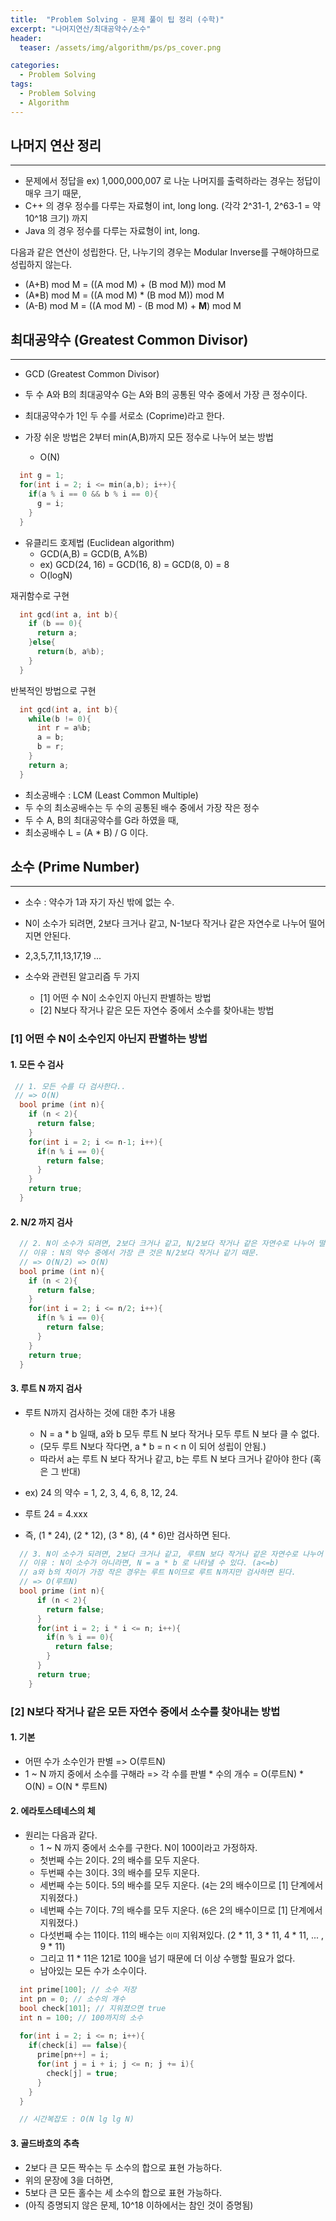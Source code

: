```yaml
---
title:  "Problem Solving - 문제 풀이 팁 정리 (수학)"
excerpt: "나머지연산/최대공약수/소수"
header:
  teaser: /assets/img/algorithm/ps/ps_cover.png

categories:
  - Problem Solving
tags:
  - Problem Solving
  - Algorithm
---
```


## 나머지 연산 정리
---
- 문제에서 정답을 ex) 1,000,000,007 로 나눈 나머지를 출력하라는 경우는 정답이 매우 크기 때문,
- C++ 의 경우 정수를 다루는 자료형이 int, long long. (각각 2^31-1, 2^63-1 = 약 10^18 크기) 까지
- Java 의 경우 정수를 다루는 자료형이 int, long.

다음과 같은 연산이 성립한다. 단, 나누기의 경우는 Modular Inverse를 구해야하므로 성립하지 않는다.

- (A+B) mod M = ((A mod M) + (B mod M)) mod M
- (A*B) mod M = ((A mod M) * (B mod M)) mod M
- (A-B) mod M = ((A mod M) - (B mod M) + __M__) mod M

## 최대공약수 (Greatest Common Divisor)
---
- GCD (Greatest Common Divisor)
- 두 수 A와 B의 최대공약수 G는 A와 B의 공통된 약수 중에서 가장 큰 정수이다.
- 최대공약수가 1인 두 수를 서로소 (Coprime)라고 한다.

- 가장 쉬운 방법은 2부터 min(A,B)까지 모든 정수로 나누어 보는 방법
  - O(N)

```cpp
  int g = 1;
  for(int i = 2; i <= min(a,b); i++){
    if(a % i == 0 && b % i == 0){
      g = i;
    }
  }
```

- 유클리드 호제법 (Euclidean algorithm)
  - GCD(A,B) = GCD(B, A%B)
  - ex) GCD(24, 16) = GCD(16, 8) = GCD(8, 0) = 8
  - O(logN)

재귀함수로 구현
```cpp
  int gcd(int a, int b){
    if (b == 0){
      return a;
    }else{
      return(b, a%b);
    }
  }
```

반복적인 방법으로 구현
```cpp
  int gcd(int a, int b){
    while(b != 0){
      int r = a%b;
      a = b;
      b = r;
    }
    return a;
  }
```

- 최소공배수 : LCM (Least Common Multiple)
- 두 수의 최소공배수는 두 수의 공통된 배수 중에서 가장 작은 정수
- 두 수 A, B의 최대공약수를 G라 하였을 때,
- 최소공배수 L = (A * B) / G 이다.

## 소수 (Prime Number)
---
- 소수 : 약수가 1과 자기 자신 밖에 없는 수.
- N이 소수가 되려면, 2보다 크거나 같고, N-1보다 작거나 같은 자연수로 나누어 떨어지면 안된다.
- 2,3,5,7,11,13,17,19 ...

- 소수와 관련된 알고리즘 두 가지
  - [1] 어떤 수 N이 소수인지 아닌지 판별하는 방법
  - [2] N보다 작거나 같은 모든 자연수 중에서 소수를 찾아내는 방법

### [1] 어떤 수 N이 소수인지 아닌지 판별하는 방법

#### 1. 모든 수 검사
```cpp
 // 1. 모든 수를 다 검사한다.. 
 // => O(N)
  bool prime (int n){
    if (n < 2){
      return false;
    }
    for(int i = 2; i <= n-1; i++){
      if(n % i == 0){
        return false;
      }
    }
    return true;
  }
```

#### 2. N/2 까지 검사
```cpp
  // 2. N이 소수가 되려면, 2보다 크거나 같고, N/2보다 작거나 같은 자연수로 나누어 떨어지면 안된다.
  // 이유 : N의 약수 중에서 가장 큰 것은 N/2보다 작거나 같기 때문.
  // => O(N/2) => O(N)
  bool prime (int n){
    if (n < 2){
      return false;
    }
    for(int i = 2; i <= n/2; i++){
      if(n % i == 0){
        return false;
      }
    }
    return true;
  }
```

#### 3. 루트 N 까지 검사
- 루트 N까지 검사하는 것에 대한 추가 내용
  - N = a * b 일때, a와 b 모두 루트 N 보다 작거나 모두 루트 N 보다 클 수 없다. 
  - (모두 루트 N보다 작다면, a * b = n < n 이 되어 성립이 안됨.)
  - 따라서 a는 루트 N 보다 작거나 같고, b는 루트 N 보다 크거나 같아야 한다 (혹은 그 반대)

- ex) 24 의 약수 =  1, 2, 3, 4, 6, 8, 12, 24. 
- 루트 24 = 4.xxx
- 즉, (1 * 24), (2 * 12), (3 * 8), (4 * 6)만 검사하면 된다. 

```cpp
  // 3. N이 소수가 되려면, 2보다 크거나 같고, 루트N 보다 작거나 같은 자연수로 나누어 떨어지면 안된다.
  // 이유 : N이 소수가 아니라면, N = a * b 로 나타낼 수 있다. (a<=b)
  // a와 b의 차이가 가장 작은 경우는 루트 N이므로 루트 N까지만 검사하면 된다.
  // => O(루트N)
  bool prime (int n){
      if (n < 2){
        return false;
      }
      for(int i = 2; i * i <= n; i++){
        if(n % i == 0){
          return false;
        }
      }
      return true;
    }
```

### [2] N보다 작거나 같은 모든 자연수 중에서 소수를 찾아내는 방법

#### 1. 기본
- 어떤 수가 소수인가 판별 => O(루트N)
- 1 ~ N 까지 중에서 소수를 구해라 => 각 수를 판별 * 수의 개수 = O(루트N) * O(N) = O(N * 루트N)

#### 2. 에라토스테네스의 체
- 원리는 다음과 같다.
  - 1 ~ N 까지 중에서 소수를 구한다. N이 100이라고 가정하자.
  - 첫번째 수는 2이다. 2의 배수를 모두 지운다.
  - 두번째 수는 3이다. 3의 배수를 모두 지운다.
  - 세번째 수는 5이다. 5의 배수를 모두 지운다. (`4`는 2의 배수이므로 [1] 단계에서 지워졌다.)
  - 네번째 수는 7이다. 7의 배수를 모두 지운다. (`6`은 2의 배수이므로 [1] 단계에서 지워졌다.)
  - 다섯번째 수는 11이다. 11의 배수는 `이미` 지워져있다. (2 * 11, 3 * 11, 4 * 11, ... , 9 * 11)
  - 그리고 11 * 11은 121로 100을 넘기 때문에 더 이상 수행할 필요가 없다.
  - 남아있는 모든 수가 소수이다.

```cpp
  int prime[100]; // 소수 저장
  int pn = 0; // 소수의 개수
  bool check[101]; // 지워졌으면 true
  int n = 100; // 100까지의 소수
  
  for(int i = 2; i <= n; i++){
    if(check[i] == false){
      prime[pn++] = i;
      for(int j = i + i; j <= n; j += i){
        check[j] = true;
      }
    }
  }

  // 시간복잡도 : O(N lg lg N)
```

#### 3. 골드바흐의 추측
- 2보다 큰 모든 짝수는 두 소수의 합으로 표현 가능하다.
- 위의 문장에 3을 더하면,
- 5보다 큰 모든 홀수는 세 소수의 합으로 표현 가능하다. 
- (아직 증명되지 않은 문제, 10^18 이하에서는 참인 것이 증명됨)

